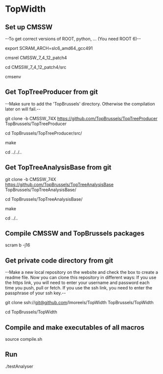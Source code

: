 # TopWidth

## Set up CMSSW

--To get correct versions of ROOT, python, ... (You need ROOT 6)--

export SCRAM_ARCH=slc6_amd64_gcc491

cmsrel CMSSW_7_4_12_patch4

cd CMSSW_7_4_12_patch4/src

cmsenv

## Get TopTreeProducer from git

--Make sure to add the 'TopBrussels' directory. Otherwise the compilation later on will fail.--

git clone -b CMSSW_74X https://github.com/TopBrussels/TopTreeProducer TopBrussels/TopTreeProducer

cd TopBrussels/TopTreeProducer/src/

make

cd ../../..

## Get TopTreeAnalysisBase from git

git clone -b CMSSW_74X https://github.com/TopBrussels/TopTreeAnalysisBase TopBrussels/TopTreeAnalysisBase/

cd TopBrussels/TopTreeAnalysisBase/

make

cd ../..

## Compile CMSSW and TopBrussels packages

scram b -j16


## Get private code directory from git

--Make a new local repository on the website and check the box to create a readme file.
Now you can clone this repository in different ways:
If you use the https link, you will need to enter your username and password each time you push, pull or fetch.
If you use the ssh link, you need to enter the passphrase of your ssh key.--

git clone ssh://git@github.com/lmoreels/TopWidth TopBrussels/TopWidth

cd TopBrussels/TopWidth


## Compile and make executables of all macros

source compile.sh

## Run

./testAnalyser
